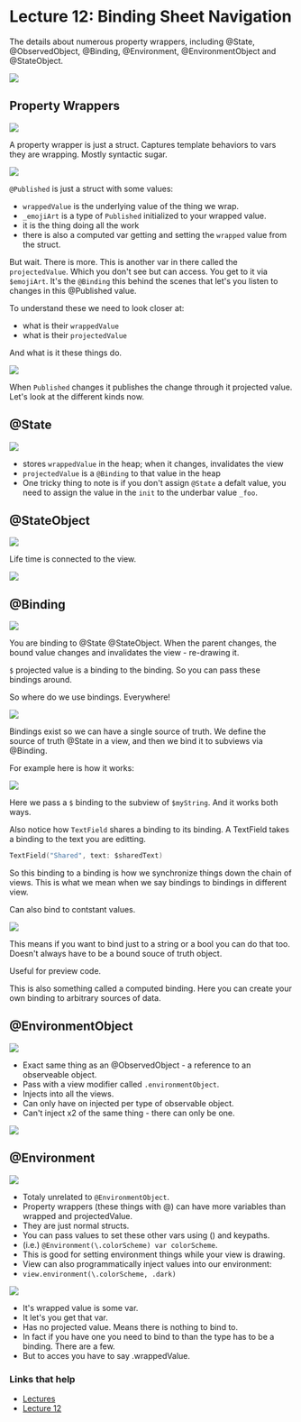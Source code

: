 # Lecture 12: Binding Sheet Navigation

The details about numerous property wrappers, including @State, @ObservedObject, @Binding, @Environment, @EnvironmentObject and @StateObject. 

![](images/1.png)

## Property Wrappers

![](images/2.png)

A property wrapper is just a struct. Captures template behaviors to vars they are wrapping. Mostly syntactic sugar.

![](images/3.png)

`@Published` is just a struct with some values:

- `wrappedValue` is the underlying value of the thing we wrap.
- `_emojiArt` is a type of `Published` initialized to your wrapped value.
 - it is the thing doing all the work
- there is also a computed var getting and setting the `wrapped` value from the struct.

But wait. There is more. This is another var in there called the `projectedValue`. Which you don't see but can access. You get to it via `$emojiArt`. It's the `@Binding` this behind the scenes that let's you listen to changes in this @Published value.

To understand these we need to look closer at:

- what is their `wrappedValue`
- what is their `projectedValue`

And what is it these things do.

![](images/4.png)

When `Published` changes it publishes the change through it projected value. Let's look at the different kinds now.

## @State

![](images/5.png)

- stores `wrappedValue` in the heap; when it changes, invalidates the view
- `projectedValue` is a `@Binding` to that value in the heap
- One tricky thing to note is if you don't assign `@State` a defalt value, you need to assign the value in the `init` to the underbar value `_foo`.

## @StateObject

![](images/6.png)

Life time is connected to the view.

![](images/7.png)
 
## @Binding

![](images/8.png)

You are binding to @State @StateObject. When the parent changes, the bound value changes and invalidates the view - re-drawing it.

`$` projected value is a binding to the binding. So you can pass these bindings around.

So where do we use bindings. Everywhere!

![](images/9.png)

Bindings exist so we can have a single source of truth. We define the source of truth @State in a view, and then we bind it to subviews via @Binding.

For example here is how it works:

![](images/10.png)

Here we pass a `$` binding to the subview of `$myString`. And it works both ways.

Also notice how `TextField` shares a binding to its binding. A TextField takes a binding to the text you are editting.

```swift
TextField("Shared", text: $sharedText)
```

So this binding to a binding is how we synchronize things down the chain of views. This is what we mean when we say bindings to bindings in different view.

Can also bind to contstant values.

![](images/11.png)

This means if you want to bind just to a string or a bool you can do that too. Doesn't always have to be a bound souce of truth object.

Useful for preview code.

This is also something called a computed binding. Here you can create your own binding to arbitrary sources of data.

## @EnvironmentObject

![](images/12.png)

- Exact same thing as an @ObservedObject - a reference to an observeable object.
- Pass with a view modifier called  `.environmentObject`.
- Injects into all the views.
- Can only have on injected per type of observable object.
 - Can't inject x2 of the same thing - there can only be one.

![](images/13.png)

## @Environment

![](images/14.png)

- Totaly unrelated to `@EnvironmentObject`.
- Property wrappers (these things with @) can have more variables than wrapped and projectedValue.
- They are just normal structs.
- You can pass values to set these other vars using () and keypaths.
- (i.e.) `@Environment(\.colorScheme) var colorScheme`.
- This is good for setting environment things while your view is drawing.
- View can also programmatically inject values into our environment:
 - `view.environment(\.colorScheme, .dark)`

![](images/15.png) 

- It's wrapped value is some var. 
- It let's you get that var. 
- Has no projected value. Means there is nothing to bind to.
- In fact if you have one you need to bind to than the type has to be a binding. There are a few.
- But to acces you have to say .wrappedValue.





### Links that help

- [Lectures](https://cs193p.sites.stanford.edu/)
- [Lecture 12](https://www.youtube.com/watch?v=s3tMkz1clOA&ab_channel=Stanford)






